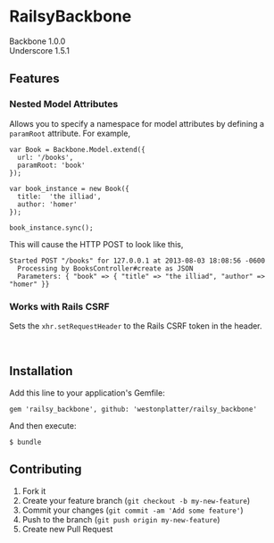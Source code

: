 # RailsyBackbone
Backbone 1.0.0  
Underscore 1.5.1

## Features

### Nested Model Attributes
Allows you to specify a namespace for model attributes by defining a  ```paramRoot```  attribute. For example, 

    var Book = Backbone.Model.extend({ 
      url: '/books',
      paramRoot: 'book'
    });

    var book_instance = new Book({ 
      title:  'the illiad', 
      author: 'homer'
    });

    book_instance.sync();

This will cause the HTTP POST to look like this, 

    Started POST "/books" for 127.0.0.1 at 2013-08-03 18:08:56 -0600
      Processing by BooksController#create as JSON
      Parameters: { "book" => { "title" => "the illiad", "author" => "homer" }}


### Works with Rails CSRF
Sets the  `xhr.setRequestHeader`  to the Rails CSRF token in the header.

<br>

## Installation

Add this line to your application's Gemfile:

    gem 'railsy_backbone', github: 'westonplatter/railsy_backbone'

And then execute:

    $ bundle

## Contributing

1. Fork it
2. Create your feature branch (`git checkout -b my-new-feature`)
3. Commit your changes (`git commit -am 'Add some feature'`)
4. Push to the branch (`git push origin my-new-feature`)
5. Create new Pull Request
